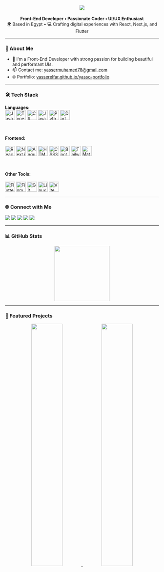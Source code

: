 <h1 align="center">
  <img src="https://readme-typing-svg.herokuapp.com/?lines=Hey+there,+I'm+Yasso Elfar!;Front-End+Dev+%F0%9F%94%A5;React+Lover+%F0%9F%92%96; Building+for+the+Deaf+Community+%F0%9F%91%BC&center=true&size=30">
</h1>
<p align="center">
  <b>Front-End Developer • Passionate Coder • UI/UX Enthusiast</b><br/>
  🌍 Based in Egypt • 💻 Crafting digital experiences with React, Next.js, and Flutter
</p>

---

### 🚀 About Me

- 💼 I'm a Front-End Developer with strong passion for building beautiful and performant UIs.
- 📫 Contact me: [yassermuhamed78@gmail.com](mailto:yassermuhamed78@gmail.com)
- 🌐 Portfolio: [yasserelfar.github.io/yasso-portfolio](http://yasserelfar.github.io/yasso-portfolio)

---

### 🛠️ Tech Stack

<p align="left">
  <b>Languages:</b>  
  <br/>
  <img src="https://raw.githubusercontent.com/danielcranney/readme-generator/main/public/icons/skills/javascript-colored.svg" width="32" height="32" title="JavaScript"/>
  <img src="https://raw.githubusercontent.com/danielcranney/readme-generator/main/public/icons/skills/typescript-colored.svg" width="32" height="32" title="TypeScript"/>
  <img src="https://raw.githubusercontent.com/danielcranney/readme-generator/main/public/icons/skills/csharp-colored.svg" width="32" height="32" title="C#"/>
  <img src="https://raw.githubusercontent.com/danielcranney/readme-generator/main/public/icons/skills/java-colored.svg" width="32" height="32" title="Java"/>
  <img src="https://raw.githubusercontent.com/danielcranney/readme-generator/main/public/icons/skills/python-colored.svg" width="32" height="32" title="Python"/>
  <img src="https://raw.githubusercontent.com/danielcranney/readme-generator/main/public/icons/skills/dart-colored.svg" width="32" height="32" title="Dart"/>

  <br/><br/>
  <b>Frontend:</b>  
  <br/>
  <img src="https://raw.githubusercontent.com/danielcranney/readme-generator/main/public/icons/skills/react-colored.svg" width="32" height="32" title="React"/>
  <img src="https://raw.githubusercontent.com/danielcranney/readme-generator/main/public/icons/skills/nextjs-colored.svg" width="32" height="32" title="Next.js"/>
  <img src="https://raw.githubusercontent.com/danielcranney/readme-generator/main/public/icons/skills/angularjs-colored.svg" width="32" height="32" title="Angular"/>
  <img src="https://raw.githubusercontent.com/danielcranney/readme-generator/main/public/icons/skills/html5-colored.svg" width="32" height="32" title="HTML5"/>
  <img src="https://raw.githubusercontent.com/danielcranney/readme-generator/main/public/icons/skills/css3-colored.svg" width="32" height="32" title="CSS3"/>
  <img src="https://raw.githubusercontent.com/danielcranney/readme-generator/main/public/icons/skills/bootstrap-colored.svg" width="32" height="32" title="Bootstrap"/>
  <img src="https://raw.githubusercontent.com/danielcranney/readme-generator/main/public/icons/skills/tailwindcss-colored.svg" width="32" height="32" title="Tailwind CSS"/>
  <img src="https://raw.githubusercontent.com/danielcranney/readme-generator/main/public/icons/skills/materialui-colored.svg" width="32" height="32" title="Material UI"/>

  <br/><br/>
  <b>Other Tools:</b>  
  <br/>
  <img src="https://raw.githubusercontent.com/danielcranney/readme-generator/main/public/icons/skills/flutter-colored.svg" width="32" height="32" title="Flutter"/>
  <img src="https://raw.githubusercontent.com/danielcranney/readme-generator/main/public/icons/skills/figma-colored.svg" width="32" height="32" title="Figma"/>
  <img src="https://raw.githubusercontent.com/danielcranney/readme-generator/main/public/icons/skills/git-colored.svg" width="32" height="32" title="Git"/>
  <img src="https://raw.githubusercontent.com/danielcranney/readme-generator/main/public/icons/skills/linux-colored.svg" width="32" height="32" title="Linux"/>
  <img src="https://raw.githubusercontent.com/danielcranney/readme-generator/main/public/icons/skills/vite-colored.svg" width="32" height="32" title="Vite"/>
</p>

---

### 🌐 Connect with Me

<p align="left">
  <a href="https://www.linkedin.com/in/yasser-muhamed-00b534234" target="_blank"><img src="https://img.shields.io/badge/LinkedIn-0077B5?style=for-the-badge&logo=linkedin" /></a>
  <a href="https://www.github.com/yasserelfar" target="_blank"><img src="https://img.shields.io/badge/GitHub-000?style=for-the-badge&logo=github" /></a>
  <a href="https://www.facebook.com/yassoelfar" target="_blank"><img src="https://img.shields.io/badge/Facebook-1877F2?style=for-the-badge&logo=facebook" /></a>
  <a href="https://www.instagram.com/yassoelfar" target="_blank"><img src="https://img.shields.io/badge/Instagram-E4405F?style=for-the-badge&logo=instagram" /></a>
  <a href="https://www.youtube.com/@yassoelfar" target="_blank"><img src="https://img.shields.io/badge/YouTube-FF0000?style=for-the-badge&logo=youtube" /></a>
</p>

---

### 📊 GitHub Stats

<p align="center">
  <img src="https://github-readme-stats.vercel.app/api/top-langs/?username=yasserelfar&layout=compact&theme=radical" height="180px"/>
</p>

---

### 📌 Featured Projects

<p align="center">
  <a href="https://github.com/yasserelfar/signify">
    <img width="45%" src="https://github-readme-stats.vercel.app/api/pin/?username=yasserelfar&repo=signify&theme=radical" />
  </a>
  <a href="https://github.com/yasserelfar/Astro">
    <img width="45%" src="https://github-readme-stats.vercel.app/api/pin/?username=yasserelfar&repo=Astro&theme=radical" />
  </a>
</p>
